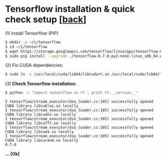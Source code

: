 # **Tensorflow** installation & quick check setup [[back](index.md)]

(1) Install Tensorflow (PIP)
```sh
$ mkdir -p ~/i/tensorflow
$ cd ~/i/tensorflow
$ wget https://storage.googleapis.com/tensorflow/linux/gpu/tensorflow-0.7.0-py2-none-linux_x86_64.whl
$ sudo pip install --upgrade ./tensorflow-0.7.0-py2-none-linux_x86_64.whl
```

(2) Fix CUDA dependencies:
```sh
$ sudo ln -s /usr/local/cuda/lib64/libcudart.so /usr/local/cuda/lib64/libcudart.so.7.0
```

(3) **Check Tensorflow installation:**
```sh
$ python -c "import tensorflow as tf ; print tf.__version__"
```
```
I tensorflow/stream_executor/dso_loader.cc:105] successfully opened CUDA library libcublas.so locally
I tensorflow/stream_executor/dso_loader.cc:105] successfully opened CUDA library libcudnn.so locally
I tensorflow/stream_executor/dso_loader.cc:105] successfully opened CUDA library libcufft.so locally
I tensorflow/stream_executor/dso_loader.cc:105] successfully opened CUDA library libcuda.so locally
I tensorflow/stream_executor/dso_loader.cc:105] successfully opened CUDA library libcurand.so locally
0.7.0
```

**... [Ok]**
